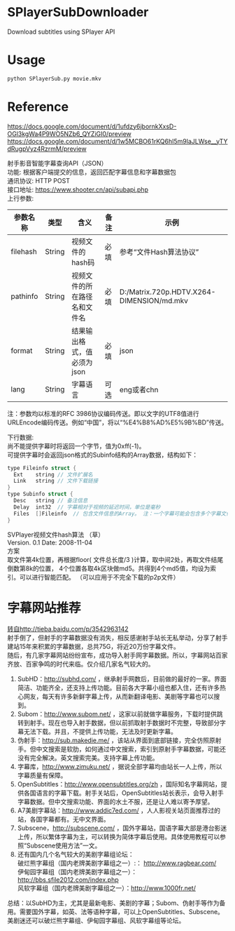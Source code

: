 # SPlayerSubDownloader
Download subtitles using SPlayer API

# Usage
``` sh
python SPlayerSub.py movie.mkv
```

# Reference
https://docs.google.com/document/d/1ufdzy6jbornkXxsD-OGl3kgWa4P9WO5NZb6_QYZiGI0/preview
https://docs.google.com/document/d/1w5MCBO61rKQ6hI5m9laJLWse__yTYdRugpVyz4RzrmM/preview

射手影音智能字幕查询API（JSON）</br>
功能: 根据客户端提交的信息，返回匹配字幕信息和字幕数据包</br>
通讯协议: HTTP POST</br>
接口地址: https://www.shooter.cn/api/subapi.php</br>
上行参数:</br>

|参数名称|类型|含义|备注|示例|
|--------|----|----|----|----|
|filehash|String|视频文件的hash码|必填|参考“文件Hash算法协议”|
|pathinfo|String|视频文件的所在路径名和文件名|必填|D:/Matrix.720p.HDTV.X264-DIMENSION/md.mkv|
|format|String|结果输出格式，值必须为 json|必填|json|
|lang|String|字幕语言|可选|eng或者chn|

注：参数均以标准的RFC 3986协议编码传送。即以文字的UTF8值进行URLEncode编码传送。例如“中国”，将以“%E4%B8%AD%E5%9B%BD”传送。

下行数据:</br>
尚不能提供字幕时将返回一个字节，值为0xff(-1)。</br>
可提供字幕时会返回json格式的Subinfo结构的Array数据，结构如下：</br>

``` c
type Fileinfo struct {
  Ext    string // 文件扩展名
  Link   string // 文件下载链接
}
type Subinfo struct {
  Desc   string // 备注信息
  Delay  int32  // 字幕相对于视频的延迟时间，单位是毫秒
  Files  []Fileinfo  // 包含文件信息的Array。 注：一个字幕可能会包含多个字幕文件，例如：idx+sub格式
}
```

SVPlayer视频文件hash算法 （草）</br>
Version. 0.1    Date: 2008-11-04</br>
方案</br>
取文件第4k位置，再根据floor( 文件总长度/3 )计算，取中间2处，再取文件结尾倒数第8k的位置， 4个位置各取4k区块做md5。共得到4个md5值，均设为索引。可以进行智能匹配。 （可以应用于不完全下载的p2p文件）

# 字幕网站推荐
[转自http://tieba.baidu.com/p/3542963142](http://tieba.baidu.com/p/3542963142)</br>
射手倒了，但射手的字幕数据没有消失，相反感谢射手站长无私举动，分享了射手建站15年来积累的字幕数据，总共75G，将近20万份字幕文件。</br>
随后，有几家字幕网站纷纷宣布，成功导入射手网字幕数据。所以，字幕网站百家齐放、百家争鸣的时代来临。仅介绍几家名气较大的。</br>

1. SubHD：http://subhd.com/ ，继承射手网数后，目前做的最好的一家。界面简洁、功能齐全，还支持上传功能。目前各大字幕小组也都入住，还有许多热心网友，每天有许多新鲜字幕上传，从而新翻译电影、美剧等字幕也可以搜到。</br>
2. Subom：http://www.subom.net/ ，这家以前就做字幕服务，下载时提供跳转到射手。现在也导入射手数据，但以前抓取射手数据时不完整，导致部分字幕无法下载。并且，不提供上传功能，无法及时更新字幕。</br>
3. 伪射手：http://sub.makedie.me/ ，该站从界面到底部链接，完全仿照原射手。但中文搜索是软肋，如何通过中文搜索，索引到原射手字幕数据，可能还没有完全解决。英文搜索完美。支持字幕上传功能。</br>
4. 字幕库，http://www.zimuku.net/ ，据说全部字幕均由站长一人上传，所以字幕质量有保障。</br>
5. OpenSubtitles：http://www.opensubtitles.org/zh ，国际知名字幕网站，提供各国语言的字幕下载。射手关站后，OpenSubtitles站长表示，会导入射手字幕数据。但中文搜索功能、界面的水土不服，还是让人难以寄予厚望。</br>
6. A7美剧字幕站：http://www.addic7ed.com/ ，人人影视关站页面推荐过的站，各国字幕都有。无中文界面。</br>
7. Subscene，http://subscene.com/ ，国外字幕站，国语字幕大部是港台影迷上传，所以繁体字幕为主，可以转换为简体字幕后使用。具体使用教程可以参照“Subscene使用方法”一文。</br>
8. 还有国内几个名气较大的美剧字幕组论坛：</br>
破烂熊字幕组（国内老牌美剧字幕组之一）:： http://www.ragbear.com/</br>
伊甸园字幕组（国内老牌美剧字幕组之一）：http://bbs.sfile2012.com/index.php</br>
风软字幕组（国内老牌美剧字幕组之一）：http://www.1000fr.net/</br>

总结：以SubHD为主，尤其是最新电影、美剧的字幕；Subom、伪射手等作为备用。需要国外字幕，如英、法等语种字幕，可以上OpenSubtitles、Subscene。美剧迷还可以破烂熊字幕组、伊甸园字幕组、风软字幕组等论坛。</br>
